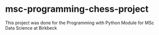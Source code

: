# msc-programming-chess-project
This project was done for the Programming with Python Module for MSc Data Science at Birkbeck
